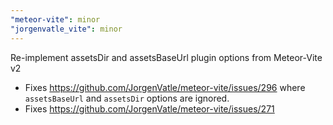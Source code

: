 ```yaml
---
"meteor-vite": minor
"jorgenvatle_vite": minor
---
```


Re-implement assetsDir and assetsBaseUrl plugin options from Meteor-Vite v2

- Fixes https://github.com/JorgenVatle/meteor-vite/issues/296 where `assetsBaseUrl` and `assetsDir` options are ignored.
- Fixes https://github.com/JorgenVatle/meteor-vite/issues/271
